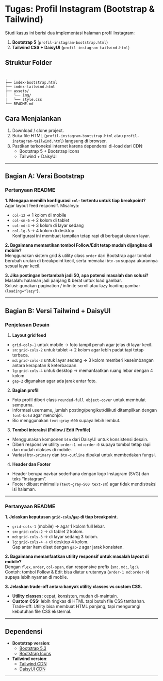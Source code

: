 # Tugas: Profil Instagram (Bootstrap & Tailwind)

Studi kasus ini berisi dua implementasi halaman profil Instagram:
1. **Bootstrap 5** (`profil-instagram-bootstrap.html`)
2. **Tailwind CSS + DaisyUI** (`profil-instagram-tailwind.html`)

## Struktur Folder
```

.
├── index-bootstrap.html     
├── index-tailwind.html      
├── assets/
│   └── img/
|   └── style.css           
└── README.md               

```

## Cara Menjalankan
1. Download / clone project.
2. Buka file HTML (`profil-instagram-bootstrap.html` atau `profil-instagram-tailwind.html`) langsung di browser.
3. Pastikan terkoneksi internet karena dependensi di-load dari CDN:
   - Bootstrap 5 + Bootstrap Icons
   - Tailwind + DaisyUI

---

## Bagian A: Versi Bootstrap

### Pertanyaan README
**1. Mengapa memilih konfigurasi `col-` tertentu untuk tiap breakpoint?**  
Agar layout feed responsif. Misalnya:
- `col-12` → 1 kolom di mobile
- `col-sm-6` → 2 kolom di tablet
- `col-md-4` → 3 kolom di layar sedang
- `col-lg-3` → 4 kolom di desktop  
Konfigurasi ini membuat tampilan tetap rapi di berbagai ukuran layar.

**2. Bagaimana memastikan tombol Follow/Edit tetap mudah dijangkau di mobile?**  
Menggunakan sistem grid & utility class `order` dari Bootstrap agar tombol berubah urutan di breakpoint kecil, serta memakai `btn-sm` supaya ukurannya sesuai layar kecil.

**3. Jika postingan bertambah jadi 50, apa potensi masalah dan solusi?**  
Masalah: halaman jadi panjang & berat untuk load gambar.  
Solusi: gunakan pagination / infinite scroll atau lazy loading gambar (`loading="lazy"`).

---

## Bagian B: Versi Tailwind + DaisyUI

### Penjelasan Desain 
1. **Layout grid feed** 
- `grid-cols-1` untuk mobile → foto tampil penuh agar jelas di layar kecil. 
- `sm:grid-cols-2` untuk tablet → 2 kolom agar lebih padat tapi tetap terbaca. 
- `md:grid-cols-3` untuk layar sedang → 3 kolom memberi keseimbangan antara kerapatan & keterbacaan. 
- `lg:grid-cols-4` untuk desktop → memanfaatkan ruang lebar dengan 4 kolom. 
- `gap-2` digunakan agar ada jarak antar foto. 

2. **Bagian profil** 
- Foto profil diberi class `rounded-full object-cover` untuk membulat sempurna. 
- Informasi username, jumlah posting/pengikut/diikuti ditampilkan dengan `font-bold` agar menonjol. 
- Bio menggunakan `text-gray-600` supaya lebih lembut. 

3. **Tombol interaksi (Follow / Edit Profile)** 
- Menggunakan komponen `btn` dari DaisyUI untuk konsistensi desain. 
- Diberi responsive utility `order-1 md:order-0` supaya tombol tetap rapi dan mudah diakses di mobile. 
- Variasi `btn-primary` dan `btn-outline` dipakai untuk membedakan fungsi. 

4. **Header dan Footer** 
- Header berupa navbar sederhana dengan logo Instagram (SVG) dan teks “Instagram”. 
- Footer dibuat minimalis (`text-gray-500 text-sm`) agar tidak mendistraksi isi halaman. 

---

### Pertanyaan README
**1. Jelaskan keputusan `grid-cols`/`gap` di tiap breakpoint.**  
- `grid-cols-1` (mobile) → agar 1 kolom full lebar.  
- `sm:grid-cols-2` → di tablet 2 kolom.  
- `md:grid-cols-3` → di layar sedang 3 kolom.  
- `lg:grid-cols-4` → di desktop 4 kolom.  
Gap antar item diset dengan `gap-2` agar jarak konsisten.

**2. Bagaimana memanfaatkan utility responsif untuk masalah layout di mobile?**  
Dengan `flex`, `order`, `col-span`, dan responsive prefix (`sm:`, `md:`, `lg:`).  
Contoh: tombol Follow & Edit bisa diatur urutannya (`order-1 md:order-0`) supaya lebih nyaman di mobile.

**3. Jelaskan trade-off antara banyak utility classes vs custom CSS.**  
- **Utility classes:** cepat, konsisten, mudah di-maintain.  
- **Custom CSS:** lebih ringkas di HTML tapi butuh file CSS tambahan.  
Trade-off: Utility bisa membuat HTML panjang, tapi mengurangi kebutuhan file CSS eksternal.

---

## Dependensi
- **Bootstrap version**:
  - [Bootstrap 5.3](https://getbootstrap.com/)
  - [Bootstrap Icons](https://icons.getbootstrap.com/)
- **Tailwind version**:
  - [Tailwind CDN](https://tailwindcss.com/docs/installation/play-cdn)
  - [DaisyUI CDN](https://daisyui.com/)

---